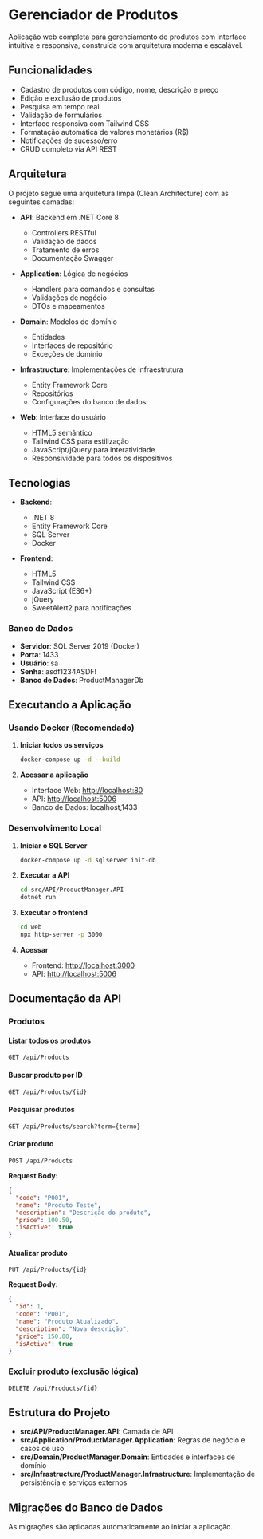 # Gerenciador de Produtos

Aplicação web completa para gerenciamento de produtos com interface intuitiva e responsiva, construída com arquitetura moderna e escalável.

## Funcionalidades

- Cadastro de produtos com código, nome, descrição e preço
- Edição e exclusão de produtos
- Pesquisa em tempo real
- Validação de formulários
- Interface responsiva com Tailwind CSS
- Formatação automática de valores monetários (R$)
- Notificações de sucesso/erro
- CRUD completo via API REST

## Arquitetura

O projeto segue uma arquitetura limpa (Clean Architecture) com as seguintes camadas:

- **API**: Backend em .NET Core 8
  - Controllers RESTful
  - Validação de dados
  - Tratamento de erros
  - Documentação Swagger

- **Application**: Lógica de negócios
  - Handlers para comandos e consultas
  - Validações de negócio
  - DTOs e mapeamentos

- **Domain**: Modelos de domínio
  - Entidades
  - Interfaces de repositório
  - Exceções de domínio

- **Infrastructure**: Implementações de infraestrutura
  - Entity Framework Core
  - Repositórios
  - Configurações do banco de dados

- **Web**: Interface do usuário
  - HTML5 semântico
  - Tailwind CSS para estilização
  - JavaScript/jQuery para interatividade
  - Responsividade para todos os dispositivos

## Tecnologias

- **Backend**:
  - .NET 8
  - Entity Framework Core
  - SQL Server
  - Docker

- **Frontend**:
  - HTML5
  - Tailwind CSS
  - JavaScript (ES6+)
  - jQuery
  - SweetAlert2 para notificações


### Banco de Dados

- **Servidor**: SQL Server 2019 (Docker)
- **Porta**: 1433
- **Usuário**: sa
- **Senha**: asdf1234ASDF!
- **Banco de Dados**: ProductManagerDb

## Executando a Aplicação

### Usando Docker (Recomendado)

1. **Iniciar todos os serviços**
   ```bash
   docker-compose up -d --build
   ```

2. **Acessar a aplicação**
   - Interface Web: [http://localhost:80](http://localhost:80)
   - API: [http://localhost:5006](http://localhost:5006)
   - Banco de Dados: localhost,1433

### Desenvolvimento Local

1. **Iniciar o SQL Server**
   ```bash
   docker-compose up -d sqlserver init-db
   ```

2. **Executar a API**
   ```bash
   cd src/API/ProductManager.API
   dotnet run
   ```

3. **Executar o frontend**
   ```bash
   cd web
   npx http-server -p 3000
   ```

4. **Acessar**
   - Frontend: [http://localhost:3000](http://localhost:3000)
   - API: [http://localhost:5006](http://localhost:5006)

## Documentação da API

### Produtos

#### Listar todos os produtos
```
GET /api/Products
```

#### Buscar produto por ID
```
GET /api/Products/{id}
```

#### Pesquisar produtos
```
GET /api/Products/search?term={termo}
```

#### Criar produto
```
POST /api/Products
```
**Request Body:**
```json
{
  "code": "P001",
  "name": "Produto Teste",
  "description": "Descrição do produto",
  "price": 100.50,
  "isActive": true
}
```

#### Atualizar produto
```
PUT /api/Products/{id}
```
**Request Body:**
```json
{
  "id": 1,
  "code": "P001",
  "name": "Produto Atualizado",
  "description": "Nova descrição",
  "price": 150.00,
  "isActive": true
}
```

### Excluir produto (exclusão lógica)
```
DELETE /api/Products/{id}
```

## Estrutura do Projeto

- **src/API/ProductManager.API**: Camada de API
- **src/Application/ProductManager.Application**: Regras de negócio e casos de uso
- **src/Domain/ProductManager.Domain**: Entidades e interfaces de domínio
- **src/Infrastructure/ProductManager.Infrastructure**: Implementação de persistência e serviços externos

## Migrações do Banco de Dados

As migrações são aplicadas automaticamente ao iniciar a aplicação.
